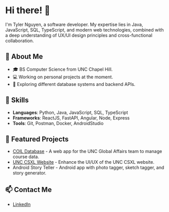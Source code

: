 # Hi there! 👋

I'm Tyler Nguyen, a software developer. My expertise lies in Java, JavaScript, SQL, TypeScript, and modern web technologies, combined with a deep understanding of UX/UI design principles and cross-functional collaboration.

## 🌟 About Me
- 🎓 BS Computer Science from UNC Chapel Hill.
- 💻 Working on personal projects at the moment.
- 🔭 Exploring different database systems and backend APIs.

## 🚀 Skills
- **Languages**: Python, Java, JavaScript, SQL, TypeScript
- **Frameworks**: ReactJS, FastAPI, Angular, Node, Express
- **Tools**: Git, Postman, Docker, AndroidStudio

## 📌 Featured Projects
- [COIL Database](https://github.com/tnguy101/coildb.git) - A web app for the UNC Global Affairs team to manage course data.
- [UNC CSXL Website](https://github.com/tnguy101/csxl-team-c7-organization) - Enhance the UI/UX of the UNC CSXL website.
- Android Story Teller - Android app with photo tagger, sketch tagger, and story generator.


## 📫 Contact Me
- [LinkedIn](https://www.linkedin.com/in/tyler-nguyen-95a524345)
